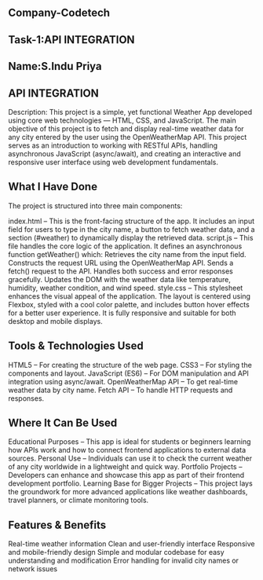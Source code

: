 ## Company-Codetech
## Task-1:API INTEGRATION
## Name:S.Indu Priya

## API INTEGRATION
Description:
This project is a simple, yet functional Weather App developed using core web technologies — HTML, CSS, and JavaScript. The main objective of this project is to fetch and display real-time weather data for any city entered by the user using the OpenWeatherMap API. This project serves as an introduction to working with RESTful APIs, handling asynchronous JavaScript (async/await), and creating an interactive and responsive user interface using web development fundamentals.

## What I Have Done
The project is structured into three main components:

index.html – This is the front-facing structure of the app. It includes an input field for users to type in the city name, a button to fetch weather data, and a section (#weather) to dynamically display the retrieved data.
script.js – This file handles the core logic of the application. It defines an asynchronous function getWeather() which:
Retrieves the city name from the input field.
Constructs the request URL using the OpenWeatherMap API.
Sends a fetch() request to the API.
Handles both success and error responses gracefully.
Updates the DOM with the weather data like temperature, humidity, weather condition, and wind speed.
style.css – This stylesheet enhances the visual appeal of the application. The layout is centered using Flexbox, styled with a cool color palette, and includes button hover effects for a better user experience. It is fully responsive and suitable for both desktop and mobile displays.

## Tools & Technologies Used
HTML5 – For creating the structure of the web page.
CSS3 – For styling the components and layout.
JavaScript (ES6) – For DOM manipulation and API integration using async/await.
OpenWeatherMap API – To get real-time weather data by city name.
Fetch API – To handle HTTP requests and responses.

## Where It Can Be Used
Educational Purposes – This app is ideal for students or beginners learning how APIs work and how to connect frontend applications to external data sources.
Personal Use – Individuals can use it to check the current weather of any city worldwide in a lightweight and quick way.
Portfolio Projects – Developers can enhance and showcase this app as part of their frontend development portfolio.
Learning Base for Bigger Projects – This project lays the groundwork for more advanced applications like weather dashboards, travel planners, or climate monitoring tools.

## Features & Benefits
Real-time weather information
Clean and user-friendly interface
Responsive and mobile-friendly design
Simple and modular codebase for easy understanding and modification
Error handling for invalid city names or network issues
